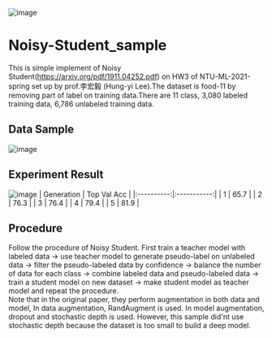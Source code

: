 ![image](https://user-images.githubusercontent.com/56825699/114810255-42908480-9dde-11eb-8091-700dbb759f44.png)
# Noisy-Student_sample
This is simple implement of Noisy Student(https://arxiv.org/pdf/1911.04252.pdf) on HW3 of NTU-ML-2021-spring set up by prof.李宏毅 (Hung-yi Lee).The dataset is food-11 by removing part of label on training data.There are 11 class, 3,080 labeled training data, 6,786 unlabeled training data.

## Data Sample
![image](https://user-images.githubusercontent.com/56825699/114810034-ddd52a00-9ddd-11eb-978b-b14e0bb55283.png)

## Experiment Result
![image](https://github.com/AppleHank/Image/blob/main/Webp.net-gifmaker%20(2).gif)
| Generation | Top Val Acc |
|:----------:|:-----------:|
|      1     |     65.7    |
|      2     |     76.3    |
|      3     |     76.4    |
|      4     |     79.4    |
|      5     |     81.9    |
## Procedure
Follow the procedure of Noisy Student. First train a teacher model with labeled data -> use teacher model to generate pseudo-label on unlabeled data -> filter the pseudo-labeled data by confidence -> balance the number of data for each class -> combine labeled data and pseudo-labeled data -> train a student model on new dataset -> make student model as teacher model and repeat the procedure.  
Note that in the original paper, they perform augmentation in both data and model, In data augmentation, RandAugment is used. In model augmentation, dropout and stochastic depth is used. However, this sample did'nt use stochastic depth because the dataset is too small to build a deep model.

